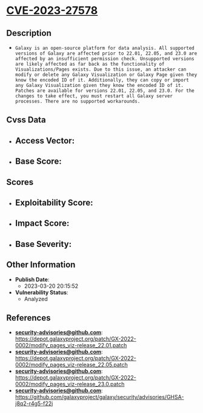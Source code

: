 
# [CVE-2023-27578](https://cve.mitre.org/cgi-bin/cvename.cgi?name=CVE-2023-27578)

## Description

- `Galaxy is an open-source platform for data analysis. All supported versions of Galaxy are affected prior to 22.01, 22.05, and 23.0 are affected by an insufficient permission check. Unsupported versions are likely affected as far back as the functionality of Visualizations/Pages exists. Due to this issue, an attacker can modify or delete any Galaxy Visualization or Galaxy Page given they know the encoded ID of it. Additionally, they can copy or import any Galaxy Visualization given they know the encoded ID of it. Patches are available for versions 22.01, 22.05, and 23.0. For the changes to take effect, you must restart all Galaxy server processes. There are no supported workarounds.`

## Cvss Data

- **Access Vector**:
  - 
- **Base Score**:
  - 

## Scores

- **Exploitability Score**:
  - 
- **Impact Score**:
  - 
- **Base Severity**:
  - 

## Other Information

- **Publish Date**:
  - 2023-03-20 20:15:52
- **Vulnerability Status**:
  - Analyzed

## References

- **security-advisories@github.com**: https://depot.galaxyproject.org/patch/GX-2022-0002/modify_pages_viz-release_22.01.patch
- **security-advisories@github.com**: https://depot.galaxyproject.org/patch/GX-2022-0002/modify_pages_viz-release_22.05.patch
- **security-advisories@github.com**: https://depot.galaxyproject.org/patch/GX-2022-0002/modify_pages_viz-release_23.0.patch
- **security-advisories@github.com**: https://github.com/galaxyproject/galaxy/security/advisories/GHSA-j8q2-r4g5-f22j
